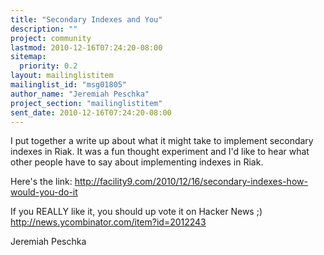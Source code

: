 ```yaml
---
title: "Secondary Indexes and You"
description: ""
project: community
lastmod: 2010-12-16T07:24:20-08:00
sitemap:
  priority: 0.2
layout: mailinglistitem
mailinglist_id: "msg01805"
author_name: "Jeremiah Peschka"
project_section: "mailinglistitem"
sent_date: 2010-12-16T07:24:20-08:00
---
```



I put together a write up about what it might take to implement secondary
indexes in Riak. It was a fun thought experiment and I'd like to hear what
other people have to say about implementing indexes in Riak.

Here's the link:
http://facility9.com/2010/12/16/secondary-indexes-how-would-you-do-it

If you REALLY like it, you should up vote it on Hacker News ;)
http://news.ycombinator.com/item?id=2012243

Jeremiah Peschka
